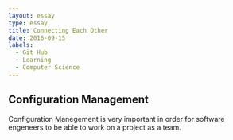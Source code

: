 ```yaml
---
layout: essay
type: essay
title: Connecting Each Other
date: 2016-09-15
labels:
  - Git Hub
  - Learning
  - Computer Science
---
```



## Configuration Management

Configuration Manegement is very important in order for software engeneers to be able to work on a project as a team.
